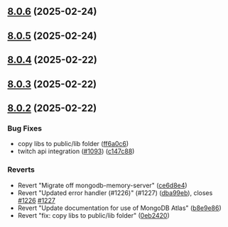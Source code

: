 ## [8.0.6](https://github.com/sahat/hackathon-starter/compare/8.0.5...8.0.6) (2025-02-24)



## [8.0.5](https://github.com/sahat/hackathon-starter/compare/8.0.4...8.0.5) (2025-02-24)



## [8.0.4](https://github.com/sahat/hackathon-starter/compare/8.0.3...8.0.4) (2025-02-22)



## [8.0.3](https://github.com/sahat/hackathon-starter/compare/8.0.2...8.0.3) (2025-02-22)



## [8.0.2](https://github.com/sahat/hackathon-starter/compare/ff6a0c61a8f7169391515ebe2ecf284c75776a6d...8.0.2) (2025-02-22)


### Bug Fixes

* copy libs to public/lib folder ([ff6a0c6](https://github.com/sahat/hackathon-starter/commit/ff6a0c61a8f7169391515ebe2ecf284c75776a6d))
* twitch api integration ([#1093](https://github.com/sahat/hackathon-starter/issues/1093)) ([c147c88](https://github.com/sahat/hackathon-starter/commit/c147c88df3e8a7d76569ba39011973c8632c6388))


### Reverts

* Revert "Migrate off mongodb-memory-server" ([ce6d8e4](https://github.com/sahat/hackathon-starter/commit/ce6d8e4135885fa6a4aeabe710f9be64233de855))
* Revert "Updated error handler (#1226)" (#1227) ([dba99eb](https://github.com/sahat/hackathon-starter/commit/dba99eb971246d17971c0d52d394fe3ca8ae1536)), closes [#1226](https://github.com/sahat/hackathon-starter/issues/1226) [#1227](https://github.com/sahat/hackathon-starter/issues/1227)
* Revert "Update documentation for use of MongoDB Atlas" ([b8e9e86](https://github.com/sahat/hackathon-starter/commit/b8e9e86c4b9f4f8567c55d362a475285859f84e0))
* Revert "fix: copy libs to public/lib folder" ([0eb2420](https://github.com/sahat/hackathon-starter/commit/0eb242098a490e00846dbff7b8c636f04a1ed7c8))



